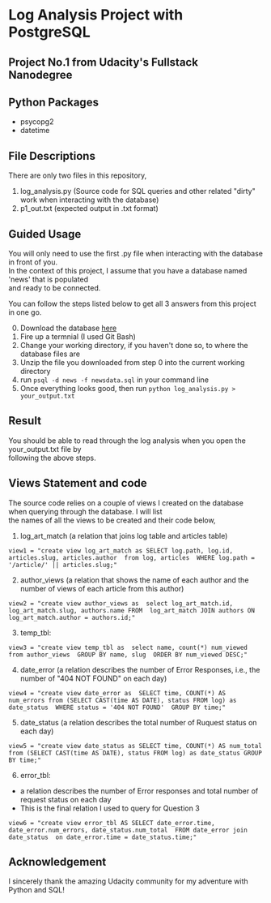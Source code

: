 # Log Analysis Project with PostgreSQL
## Project No.1 from Udacity's Fullstack Nanodegree

## Python Packages
* psycopg2
* datetime

## File Descriptions
There are only two files in this repository,

1. log_analysis.py (Source code for SQL queries and other related "dirty" work when interacting with the database)
2. p1_out.txt (expected output in .txt format)

## Guided Usage
You will only need to use the first .py file when interacting with the database in front of you. <br/> 
In the context of this project, I assume that you have a database named 'news' that is populated <br/>
and ready to be connected. <br/>

You can follow the steps listed below to get all 3 answers from this project in one go.

0. Download the database [here](https://d17h27t6h515a5.cloudfront.net/topher/2016/August/57b5f748_newsdata/newsdata.zip)
1. Fire up a termnial (I used Git Bash)
2. Change your working directory, if you haven't done so, to where the database files are
3. Unzip the file you downloaded from step 0 into the current working directory
4. run `psql -d news -f newsdata.sql` in your command line
5. Once everything looks good, then run `python log_analysis.py > your_output.txt`

## Result

You should be able to read through the log analysis when you open the your_output.txt file by <br/>
following the above steps.

## Views Statement and code

The source code relies on a couple of views I created on the database when querying through the database. I will list <br/>
the names of all the views to be created and their code below,

1. log_art_match (a relation that joins log table and articles table)

 `view1 = "create view log_art_match as SELECT log.path, log.id, articles.slug, articles.author 
            from log, articles 
            WHERE log.path = '/article/' || articles.slug;"`

2. author_views (a relation that shows the name of each author and the number of views of each article from this author)

  `view2 = "create view author_views as 
            select log_art_match.id, log_art_match.slug, authors.name FROM 
            log_art_match JOIN authors ON log_art_match.author = authors.id;"`

3. temp_tbl:

  `view3 = "create view temp_tbl as 
            select name, count(*) num_viewed from author_views 
            GROUP BY name, slug 
            ORDER BY num_viewed DESC;"`

4. date_error (a relation describes the number of Error Responses, i.e., the number of "404 NOT FOUND" on each day)
  
  
  `view4 = "create view date_error as 
	    SELECT time, COUNT(*) AS num_errors from (SELECT CAST(time AS DATE), status FROM log) as date_status 
            WHERE status = '404 NOT FOUND' 
            GROUP BY time;"`
              
5. date_status (a relation describes the total number of Ruquest status on each day)

  `view5 = "create view date_status as
            SELECT time, COUNT(*) AS num_total from (SELECT CAST(time AS DATE), status FROM log) as date_status
            GROUP BY time;"`

6. error_tbl:
  * a relation describes the number of Error responses and total number of request status on each day
  * This is the final relation I used to query for Question 3
  
  
  `view6 = "create view error_tbl AS SELECT date_error.time, date_error.num_errors, date_status.num_total 
            FROM date_error join date_status 
            on date_error.time = date_status.time;"`
  
## Acknowledgement

I sincerely thank the amazing Udacity community for my adventure with Python and SQL!






